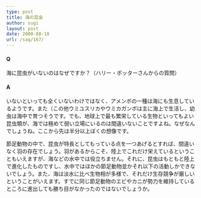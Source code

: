 ```yaml
---
type: post
title: 海の昆虫
author: sugi
layout: post
date: 2000-08-18
url: /saq/167/
---
```

#### Q 

海に昆虫がいないのはなぜですか？（ハリー・ポッターさんからの質問）

#### A 

いないといっても全くいないわけではなく、アメンボの一種は海にも生息しているようです。また（この他ウミユスリカやウミカガンボは主に海上で生活し、幼虫は海中で育つそうです。でも、地球上で最も繁栄している生物といってもよい昆虫類が、海では極めて弱い立場にいるのは間違いないことですよね。なぜなんでしょうね。ここから先は半分以上ぼくの想像です。

節足動物の中で、昆虫が特長としてもっている点を一つあげるとすれば、間違いなく羽の存在でしょう。羽があるからこそ、陸上でこれだけ栄えているということもいえますが、海などの水中では役立ちません。それに、昆虫はもともと陸上で進化したものですし、水中ではほかの節足動物並かそれ以下の活動しかできないでしょう。また、海は淡水に比べ生物相が多様で、それだけ生存競争が厳しいということがいえます。すでに同じ節足動物のエビやカニが勢力を維持しているところに進出しても勝ち目がなかったのではないでしょうか。